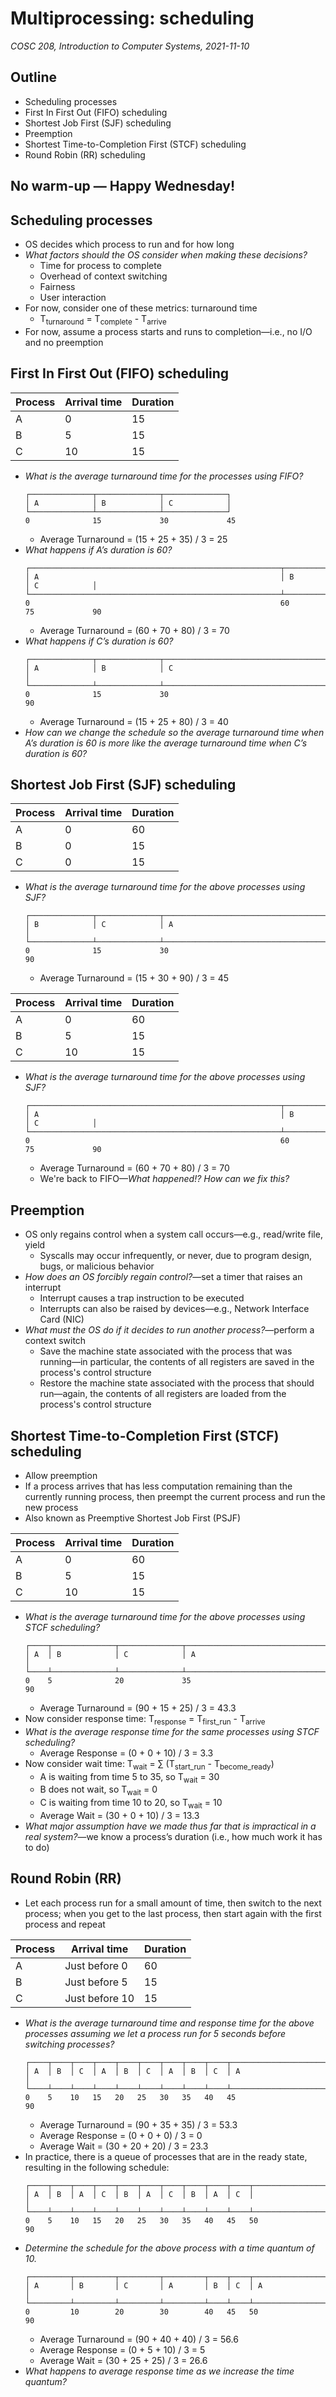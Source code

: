 # Multiprocessing: scheduling
_COSC 208, Introduction to Computer Systems, 2021-11-10_

## Outline
* Scheduling processes
* First In First Out (FIFO) scheduling
* Shortest Job First (SJF) scheduling
* Preemption
* Shortest Time-to-Completion First (STCF) scheduling
* Round Robin (RR) scheduling

## No warm-up — Happy Wednesday!

## Scheduling processes
* OS decides which process to run and for how long
* _What factors should the OS consider when making these decisions?_
    * Time for process to complete
    * Overhead of context switching
    * Fairness
    * User interaction
* For now, consider one of these metrics: turnaround time
    * T<sub>turnaround</sub> = T<sub>complete</sub> - T<sub>arrive</sub>
* For now, assume a process starts and runs to completion—i.e., no I/O and no preemption

## First In First Out (FIFO) scheduling

| Process | Arrival time | Duration | 
|---------|--------------|----------|
| A       | 0            | 15       |
| B       | 5            | 15       |
| C       | 10           | 15       |

* _What is the average turnaround time for the processes using FIFO?_
    ```
    ┌──────────────┬──────────────┬──────────────┐
    │ A            │ B            │ C            │
    └──────────────┴──────────────┴──────────────┘
    0              15             30             45
    ```
    * Average Turnaround = (15 + 25 + 35) / 3 = 25
* _What happens if A’s duration is 60?_
    ```
    ┌────────────────────────────────────────────────────────┬──────────────┬──────────────┐
    │ A                                                      │ B            │ C            │
    └────────────────────────────────────────────────────────┴──────────────┴──────────────┘
    0                                                        60             75             90
    ```
    * Average Turnaround = (60 + 70 + 80) / 3 = 70
* _What happens if C’s duration is 60?_
    ```
    ┌──────────────┬──────────────┬────────────────────────────────────────────────────────┐
    │ A            │ B            │ C                                                      │
    └──────────────┴──────────────┴────────────────────────────────────────────────────────┘
    0              15             30                                                       90
    ```
    * Average Turnaround = (15 + 25 + 80) / 3 = 40
* _How can we change the schedule so the average turnaround time when A’s duration is 60 is more like the average turnaround time when C’s duration is 60?_

## Shortest Job First (SJF) scheduling
| Process | Arrival time | Duration | 
|---------|--------------|----------|
| A       | 0            | 60       |
| B       | 0            | 15       |
| C       | 0            | 15       |

* _What is the average turnaround time for the above processes using SJF?_
    ```
    ┌──────────────┬──────────────┬────────────────────────────────────────────────────────┐
    │ B            │ C            │ A                                                      │
    └──────────────┴──────────────┴────────────────────────────────────────────────────────┘
    0              15             30                                                       90
    ```
    * Average Turnaround = (15 + 30 + 90) / 3 = 45

| Process | Arrival time | Duration | 
|---------|--------------|----------|
| A       | 0            | 60       |
| B       | 5            | 15       |
| C       | 10            | 15       |

* _What is the average turnaround time for the above processes using SJF?_
    ```
    ┌────────────────────────────────────────────────────────┬──────────────┬──────────────┐
    │ A                                                      │ B            │ C            │
    └────────────────────────────────────────────────────────┴──────────────┴──────────────┘
    0                                                        60             75             90
    ```
    * Average Turnaround = (60 + 70 + 80) / 3 = 70
    * We're back to FIFO—_What happened!? How can we fix this?_

## Preemption
* OS only regains control when a system call occurs—e.g., read/write file, yield
    * Syscalls may occur infrequently, or never, due to program design, bugs, or malicious behavior
* _How does an OS forcibly regain control?_—set a timer that raises an interrupt
    * Interrupt causes a trap instruction to be executed
    * Interrupts can also be raised by devices—e.g., Network Interface Card (NIC)
* _What must the OS do if it decides to run another process?_—perform a context switch
    * Save the machine state associated with the process that was running—in particular, the contents of all registers are saved in the process's control structure
    * Restore the machine state associated with the process that should run—again, the contents of all registers are loaded from the process's control structure

## Shortest Time-to-Completion First (STCF) scheduling
* Allow preemption
* If a process arrives that has less computation remaining than the currently running process, then preempt the current process and run the new process
* Also known as Preemptive Shortest Job First (PSJF)

| Process | Arrival time | Duration | 
|---------|--------------|----------|
| A       | 0            | 60       |
| B       | 5            | 15       |
| C       | 10           | 15       |

* _What is the average turnaround time for the above processes using STCF scheduling?_
    ```
    ┌────┬──────────────┬──────────────┬───────────────────────────────────────────────────┐
    │ A  │ B            │ C            │ A                                                 │
    └────┴──────────────┴──────────────┴───────────────────────────────────────────────────┘
    0    5              20             35                                                   90
    ```
    * Average Turnaround = (90 + 15 + 25) / 3 = 43.3
* Now consider response time: T<sub>response</sub> = T<sub>first_run</sub> - T<sub>arrive</sub>
* _What is the average response time for the same processes using STCF scheduling?_
    * Average Response = (0 + 0 + 10) / 3 = 3.3
* Now consider wait time: T<sub>wait</sub> = ∑ (T<sub>start_run</sub> - T<sub>become_ready</sub>)
    * A is waiting from time 5 to 35, so T<sub>wait</sub> = 30
    * B does not wait, so T<sub>wait</sub> = 0
    * C is waiting from time 10 to 20, so T<sub>wait</sub> = 10
    * Average Wait = (30 + 0 + 10) / 3 = 13.3
* _What major assumption have we made thus far that is impractical in a real system?_—we know a process’s duration (i.e., how much work it has to do)

## Round Robin (RR)
* Let each process run for a small amount of time, then switch to the next process; when you get to the last process, then start again with the first process and repeat

| Process | Arrival time   | Duration | 
|---------|----------------|----------|
| A       | Just before 0  | 60       |
| B       | Just before 5  | 15       |
| C       | Just before 10 | 15       |

* _What is the average turnaround time and response time for the above processes assuming we let a process run for 5 seconds before switching processes?_
    ```
    ┌────┬────┬────┬────┬────┬────┬────┬────┬────┬─────────────────────────────────────────┐
    │ A  │ B  │ C  │ A  │ B  │ C  │ A  │ B  │ C  │ A                                       │
    └────┴────┴────┴────┴────┴────┴────┴────┴────┴─────────────────────────────────────────┘
    0    5    10   15   20   25   30   35   40   45                                        90 
    ```
    * Average Turnaround = (90 + 35 + 35) / 3 = 53.3
    * Average Response = (0 + 0 + 0) / 3 = 0
    * Average Wait = (30 + 20 + 20) / 3 = 23.3
* In practice, there is a queue of processes that are in the ready state, resulting in the following schedule:
    ```
    ┌────┬────┬────┬────┬────┬────┬────┬────┬────┬────┬────────────────────────────────────┐
    │ A  │ B  │ A  │ C  │ B  │ A  │ C  │ B  │ A  │ C  │                                    │
    └────┴────┴────┴────┴────┴────┴────┴────┴────┴────┴────────────────────────────────────┘
    0    5    10   15   20   25   30   35   40   45   50                                   90 
    ```
* _Determine the schedule for the above process with a time quantum of 10._
    ```
    ┌─────────┬─────────┬─────────┬─────────┬────┬────┬────────────────────────────────────┐
    │ A       │ B       │ C       │ A       │ B  │ C  │ A                                  │
    └─────────┴─────────┴─────────┴─────────┴────┴────┴────────────────────────────────────┘
    0         10        20        30        40   45   50                                   90 
    ```
    * Average Turnaround = (90 + 40 + 40) / 3 = 56.6
    * Average Response = (0 + 5 + 10) / 3 = 5
    * Average Wait = (30 + 25 + 25) / 3 = 26.6
* _What happens to average response time as we increase the time quantum?_